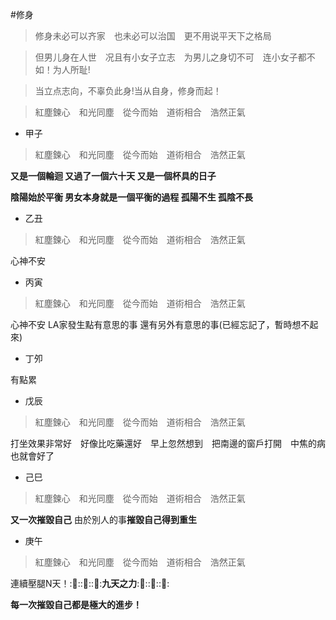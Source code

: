 #修身　　
>修身未必可以齐家　也未必可以治国　更不用说平天下之格局    

>但男儿身在人世　况且有小女子立志　为男儿之身切不可　连小女子都不如！为人所耻!

>当立点志向，不辜负此身!当从自身，修身而起！ 


>紅塵鍊心　和光同塵　從今而始　道術相合　浩然正氣

* 甲子
>紅塵鍊心　和光同塵　從今而始　道術相合　浩然正氣

**又是一個輪迴 又過了一個六十天 又是一個杯具的日子**

**陰陽始於平衡 男女本身就是一個平衡的過程 孤陽不生 孤陰不長**

* 乙丑
>紅塵鍊心　和光同塵　從今而始　道術相合　浩然正氣

心神不安

* 丙寅
>紅塵鍊心　和光同塵　從今而始　道術相合　浩然正氣

心神不安  LA家發生點有意思的事  還有另外有意思的事(已經忘記了，暫時想不起來)

* 丁夘

有點累　

* 戊辰
>紅塵鍊心　和光同塵　從今而始　道術相合　浩然正氣

打坐效果非常好　好像比吃藥還好　早上忽然想到　把南邊的窗戶打開　中焦的病也就會好了

* 己巳
>紅塵鍊心　和光同塵　從今而始　道術相合　浩然正氣

**又一次摧毀自己** 由於別人的事**摧毀自己得到重生**

* 庚午
>紅塵鍊心　和光同塵　從今而始　道術相合　浩然正氣

連續壓腿N天！::rocket::::rocket::::rocket::**九天之力**::rocket::::rocket::::rocket::

**每一次摧毀自己都是極大的進步！**

